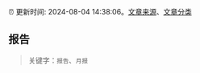 :alarm_clock: 更新时间: 2024-08-04 14:38:06。[文章来源](/README.md)、[文章分类](/TAGS.md)

## 报告


> 关键字：`报告`、`月报`



